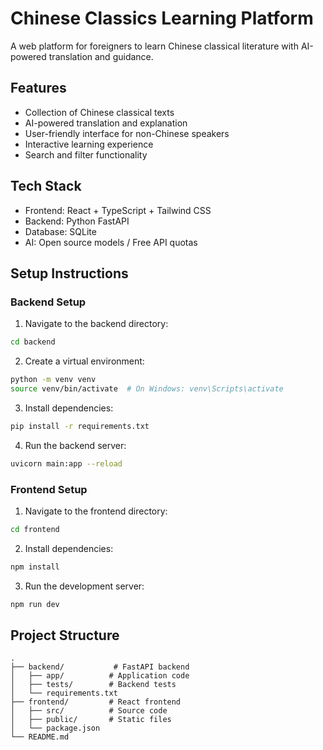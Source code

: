 # Chinese Classics Learning Platform

A web platform for foreigners to learn Chinese classical literature with AI-powered translation and guidance.

## Features

- Collection of Chinese classical texts
- AI-powered translation and explanation
- User-friendly interface for non-Chinese speakers
- Interactive learning experience
- Search and filter functionality

## Tech Stack


- Frontend: React + TypeScript + Tailwind CSS
- Backend: Python FastAPI
- Database: SQLite
- AI: Open source models / Free API quotas

## Setup Instructions

### Backend Setup

1. Navigate to the backend directory:
```bash
cd backend
```

2. Create a virtual environment:
```bash
python -m venv venv
source venv/bin/activate  # On Windows: venv\Scripts\activate
```

3. Install dependencies:
```bash
pip install -r requirements.txt
```

4. Run the backend server:
```bash
uvicorn main:app --reload
```

### Frontend Setup

1. Navigate to the frontend directory:
```bash
cd frontend
```

2. Install dependencies:
```bash
npm install
```

3. Run the development server:
```bash
npm run dev
```

## Project Structure

```
.
├── backend/           # FastAPI backend
│   ├── app/          # Application code
│   ├── tests/        # Backend tests
│   └── requirements.txt
├── frontend/         # React frontend
│   ├── src/          # Source code
│   ├── public/       # Static files
│   └── package.json
└── README.md
``` 